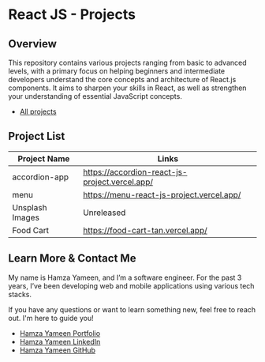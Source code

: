 # React JS - Projects

## Overview

This repository contains various projects ranging from basic to advanced levels, with a primary focus on helping beginners and intermediate developers understand the core concepts and architecture of React.js components. It aims to sharpen your skills in React, as well as strengthen your understanding of essential JavaScript concepts.

- [All projects](https://react-all-projects-livid.vercel.app/)

## Project List

| Project Name    | Links                                          |
| --------------- | ---------------------------------------------- |
| accordion-app   | https://accordion-react-js-project.vercel.app/ |
| menu            | https://menu-react-js-project.vercel.app/      |
| Unsplash Images | Unreleased                                     |
| Food Cart       | https://food-cart-tan.vercel.app/              |

## Learn More & Contact Me

My name is Hamza Yameen, and I’m a software engineer. For the past 3 years, I’ve been developing web and mobile applications using various tech stacks.

If you have any questions or want to learn something new, feel free to reach out. I'm here to guide you!

- [Hamza Yameen Portfolio](https://hamzayameen.com/)
- [Hamza Yameen LinkedIn](https://www.linkedin.com/in/hamza-yameen/)
- [Hamza Yameen GitHub](https://github.com/hamza-yameen)
